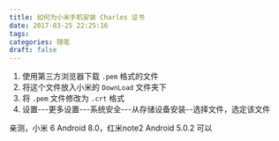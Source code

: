 ```yaml
---
title: 如何为小米手机安装 Charles 证书
date: 2017-03-25 22:25:16
tags:
categories: 随笔
draft: false
---
```



1. 使用第三方浏览器下载 ``.pem`` 格式的文件 
2. 将这个文件放入小米的 ``DownLoad`` 文件夹下 
3. 将 ``.pem`` 文件修改为 ``.crt`` 格式 
4. 设置---更多设置---系统安全---从存储设备安装--选择文件，选定该文件 

亲测，小米 6 Android 8.0，红米note2 Android 5.0.2 可以